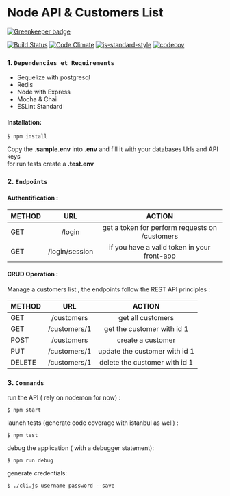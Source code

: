 # Node API & Customers List

[![Greenkeeper badge](https://badges.greenkeeper.io/zelazna/NodeApi.svg)](https://greenkeeper.io/)

[![Build Status](https://travis-ci.org/zelazna/NodeApi.svg?branch=develop)](https://travis-ci.org/zelazna/NodeApi)
[![Code Climate](https://codeclimate.com/github/zelazna/NodeApi/badges/gpa.svg)](https://codeclimate.com/github/zelazna/NodeApi)
[![js-standard-style](https://img.shields.io/badge/code%20style-standard-brightgreen.svg)](http://standardjs.com/)
[![codecov](https://codecov.io/gh/zelazna/NodeApi/branch/develop/graph/badge.svg)](https://codecov.io/gh/zelazna/NodeApi)

### 1. `Dependencies et Requirements`

* Sequelize with postgresql
* Redis
* Node with Express
* Mocha & Chai
* ESLint Standard

#### Installation:

```
$ npm install
```
Copy the **.sample.env** into **.env** and fill it with your databases Urls and API keys  
for run tests create a **.test.env**

### 2. `Endpoints`

#### Authentification :

| METHOD | URL           | ACTION                                        |
|:-------|:-------------:|:---------------------------------------------:|
| GET    | /login        | get a token for perform requests on /customers|
| GET    | /login/session| if you have a valid token in your front-app   |

#### CRUD  Operation :

Manage a customers list , the endpoints follow the REST API principles :

| METHOD | URL          | ACTION                        |
|:-------|:------------:|:-----------------------------:|
| GET    | /customers   | get all customers             |
| GET    | /customers/1 | get the customer with id 1    |
| POST   | /customers   | create a customer             |
| PUT    | /customers/1 | update the customer with id 1 |
| DELETE | /customers/1 | delete the customer with id 1 |

### 3. `Commands`

run the API ( rely on nodemon for now) :
```
$ npm start
```

launch tests (generate code coverage with istanbul as well) :
```
$ npm test
```

debug the application ( with a debugger statement):
```
$ npm run debug
```

generate credentials:
```
$ ./cli.js username password --save
```
